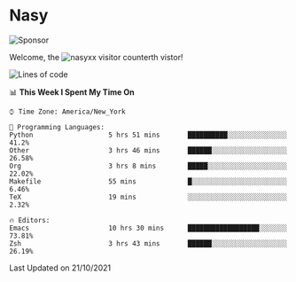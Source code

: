 # Nasy

<!--
<p align="center">
<img height="200" src="https://github-readme-stats.vercel.app/api?username=nasyxx&count_private=true&show_icons=true&theme=dracula&include_all_commits=true"/>
<img height="200" src="https://github-readme-stats.vercel.app/api/top-langs/?username=nasyxx&theme=dracula&hide=html,jupyter+notebook&count_private=true&show_icons=true"/>
</p>

  
----------------
-->

![Sponsor](https://img.shields.io/static/v1.svg?label=Sponsor&message=%E2%9D%A4&logo=GitHub&style=flat&color=pink)
 
Welcome, the ![nasyxx visitor counter](https://count.getloli.com/get/@nasyxx?theme=rule34)th vistor!
 
<!--START_SECTION:waka-->
![Lines of code](https://img.shields.io/badge/From%20Hello%20World%20I%27ve%20Written-5.4%20million%20lines%20of%20code-blue)

📊 **This Week I Spent My Time On** 

```text
⌚︎ Time Zone: America/New_York

💬 Programming Languages: 
Python                   5 hrs 51 mins       ██████████░░░░░░░░░░░░░░░   41.2% 
Other                    3 hrs 46 mins       ██████░░░░░░░░░░░░░░░░░░░   26.58% 
Org                      3 hrs 8 mins        █████░░░░░░░░░░░░░░░░░░░░   22.02% 
Makefile                 55 mins             █░░░░░░░░░░░░░░░░░░░░░░░░   6.46% 
TeX                      19 mins             ░░░░░░░░░░░░░░░░░░░░░░░░░   2.32%

🔥 Editors: 
Emacs                    10 hrs 30 mins      ██████████████████░░░░░░░   73.81% 
Zsh                      3 hrs 43 mins       ██████░░░░░░░░░░░░░░░░░░░   26.19%

```


 Last Updated on 21/10/2021
<!--END_SECTION:waka-->

<!-- ![visitors](https://visitor-badge.laobi.icu/badge?page_id=nasyxx.nasyxx) -->
